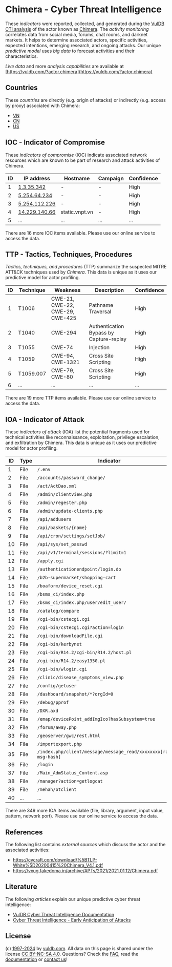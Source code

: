 # Chimera - Cyber Threat Intelligence

These _indicators_ were reported, collected, and generated during the [VulDB CTI analysis](https://vuldb.com/?kb.cti) of the actor known as [Chimera](https://vuldb.com/?actor.chimera). The _activity monitoring_ correlates data from social media, forums, chat rooms, and darknet markets. It helps to determine associated actors, specific activities, expected intentions, emerging research, and ongoing attacks. Our unique _predictive model_ uses _big data_ to forecast activities and their characteristics.

_Live data_ and more _analysis capabilities_ are available at [https://vuldb.com/?actor.chimera](https://vuldb.com/?actor.chimera)

## Countries

These _countries_ are directly (e.g. origin of attacks) or indirectly (e.g. access by proxy) associated with Chimera:

* [VN](https://vuldb.com/?country.vn)
* [CN](https://vuldb.com/?country.cn)
* [US](https://vuldb.com/?country.us)

## IOC - Indicator of Compromise

These _indicators of compromise_ (IOC) indicate associated network resources which are known to be part of research and attack activities of Chimera.

ID | IP address | Hostname | Campaign | Confidence
-- | ---------- | -------- | -------- | ----------
1 | [1.3.35.342](https://vuldb.com/?ip.1.3.35.342) | - | - | High
2 | [5.254.64.234](https://vuldb.com/?ip.5.254.64.234) | - | - | High
3 | [5.254.112.226](https://vuldb.com/?ip.5.254.112.226) | - | - | High
4 | [14.229.140.66](https://vuldb.com/?ip.14.229.140.66) | static.vnpt.vn | - | High
5 | ... | ... | ... | ...

There are 16 more IOC items available. Please use our online service to access the data.

## TTP - Tactics, Techniques, Procedures

_Tactics, techniques, and procedures_ (TTP) summarize the suspected MITRE ATT&CK techniques used by _Chimera_. This data is unique as it uses our predictive model for actor profiling.

ID | Technique | Weakness | Description | Confidence
-- | --------- | -------- | ----------- | ----------
1 | T1006 | CWE-21, CWE-22, CWE-29, CWE-425 | Pathname Traversal | High
2 | T1040 | CWE-294 | Authentication Bypass by Capture-replay | High
3 | T1055 | CWE-74 | Injection | High
4 | T1059 | CWE-94, CWE-1321 | Cross Site Scripting | High
5 | T1059.007 | CWE-79, CWE-80 | Cross Site Scripting | High
6 | ... | ... | ... | ...

There are 19 more TTP items available. Please use our online service to access the data.

## IOA - Indicator of Attack

These _indicators of attack_ (IOA) list the potential fragments used for technical activities like reconnaissance, exploitation, privilege escalation, and exfiltration by Chimera. This data is unique as it uses our predictive model for actor profiling.

ID | Type | Indicator | Confidence
-- | ---- | --------- | ----------
1 | File | `/.env` | Low
2 | File | `/accounts/password_change/` | High
3 | File | `/act/ActDao.xml` | High
4 | File | `/admin/clientview.php` | High
5 | File | `/admin/regester.php` | High
6 | File | `/admin/update-clients.php` | High
7 | File | `/api/addusers` | High
8 | File | `/api/baskets/{name}` | High
9 | File | `/api/cron/settings/setJob/` | High
10 | File | `/api/sys/set_passwd` | High
11 | File | `/api/v1/terminal/sessions/?limit=1` | High
12 | File | `/apply.cgi` | Medium
13 | File | `/authenticationendpoint/login.do` | High
14 | File | `/b2b-supermarket/shopping-cart` | High
15 | File | `/boaform/device_reset.cgi` | High
16 | File | `/bsms_ci/index.php` | High
17 | File | `/bsms_ci/index.php/user/edit_user/` | High
18 | File | `/catalog/compare` | High
19 | File | `/cgi-bin/cstecgi.cgi` | High
20 | File | `/cgi-bin/cstecgi.cgi?action=login` | High
21 | File | `/cgi-bin/downloadFile.cgi` | High
22 | File | `/cgi-bin/kerbynet` | High
23 | File | `/cgi-bin/R14.2/cgi-bin/R14.2/host.pl` | High
24 | File | `/cgi-bin/R14.2/easy1350.pl` | High
25 | File | `/cgi-bin/wlogin.cgi` | High
26 | File | `/clinic/disease_symptoms_view.php` | High
27 | File | `/config/getuser` | High
28 | File | `/dashboard/snapshot/*?orgId=0` | High
29 | File | `/debug/pprof` | Medium
30 | File | `/DXR.axd` | Medium
31 | File | `/emap/devicePoint_addImgIco?hasSubsystem=true` | High
32 | File | `/forum/away.php` | High
33 | File | `/geoserver/gwc/rest.html` | High
34 | File | `/importexport.php` | High
35 | File | `/index.php/client/message/message_read/xxxxxxxx[random-msg-hash]` | High
36 | File | `/login` | Low
37 | File | `/Main_AdmStatus_Content.asp` | High
38 | File | `/manager?action=getlogcat` | High
39 | File | `/mehah/otclient` | High
40 | ... | ... | ...

There are 349 more IOA items available (file, library, argument, input value, pattern, network port). Please use our online service to access the data.

## References

The following list contains _external sources_ which discuss the actor and the associated activities:

* https://cycraft.com/download/%5BTLP-White%5D20200415%20Chimera_V4.1.pdf
* https://vxug.fakedoma.in/archive/APTs/2021/2021.01.12/Chimera.pdf

## Literature

The following _articles_ explain our unique predictive cyber threat intelligence:

* [VulDB Cyber Threat Intelligence Documentation](https://vuldb.com/?kb.cti)
* [Cyber Threat Intelligence - Early Anticipation of Attacks](https://www.scip.ch/en/?labs.20201022)

## License

(c) [1997-2024](https://vuldb.com/?kb.changelog) by [vuldb.com](https://vuldb.com/?kb.about). All data on this page is shared under the license [CC BY-NC-SA 4.0](https://creativecommons.org/licenses/by-nc-sa/4.0/). Questions? Check the [FAQ](https://vuldb.com/?kb.faq), read the [documentation](https://vuldb.com/?kb) or [contact us](https://vuldb.com/?contact)!
